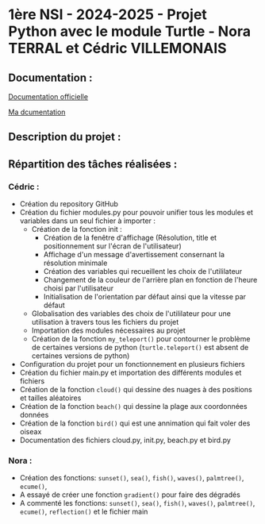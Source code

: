 # 1ère NSI - 2024-2025 - Projet Python avec le module Turtle - Nora TERRAL et Cédric VILLEMONAIS
## Documentation :
<a href="https://docs.python.org/fr/3/library/turtle.html" target="_blank">Documentation officielle</a>

<a href="https://github.com/Cedric-VILLEMONAIS/Python-Turtle-Documentation" target="_blank">Ma dcumentation</a>

## Description du projet :


## Répartition des tâches réalisées :
### Cédric :
- Création du repository GitHub
- Création du fichier modules.py pour pouvoir unifier tous les modules et variables dans un seul fichier à importer :
    - Création de la fonction init :
        - Création de la fenêtre d'affichage (Résolution, title et positionnement sur l'écran de l'utilisateur)
        - Affichage d'un message d'avertissement consernant la résolution minimale
        - Création des variables qui recueillent les choix de l'utililateur
        - Changement de la couleur de l'arrière plan en fonction de l'heure choisi par l'utilisateur
        - Initialisation de l'orientation par défaut ainsi que la vitesse par défaut
    - Globalisation des variables des choix de l'utililateur pour une utilisation à travers tous les fichiers du projet
    - Importation des modules nécessaires au projet
    - Création de la fonction ```my_teleport()``` pour contourner le problème de certaines versions de python (```turtle.teleport()``` est absent de certaines versions de python)
- Configuration du projet pour un fonctionnement en plusieurs fichiers
- Création du fichier main.py et importation des différents modules et fichiers
- Création de la fonction ```cloud()``` qui dessine des nuages à des positions et tailles aléatoires
- Création de la fonction ```beach()``` qui dessine la plage aux coordonnées données
- Création de la fonction ```bird()``` qui est une annimation qui fait voler des oiseax
- Documentation des fichiers cloud.py, init.py, beach.py et bird.py


### Nora :
- Création des fonctions: ```sunset()```, ```sea()```, ```fish()```, ```waves()```, ```palmtree()```, ```ecume()```,
- A essayé de créer une fonction ```gradient()``` pour faire des dégradés
- A commenté les fonctions: ```sunset()```, ```sea()```, ```fish()```, ```waves()```, ```palmtree()```, ```ecume()```, ```reflection()``` et le fichier main

